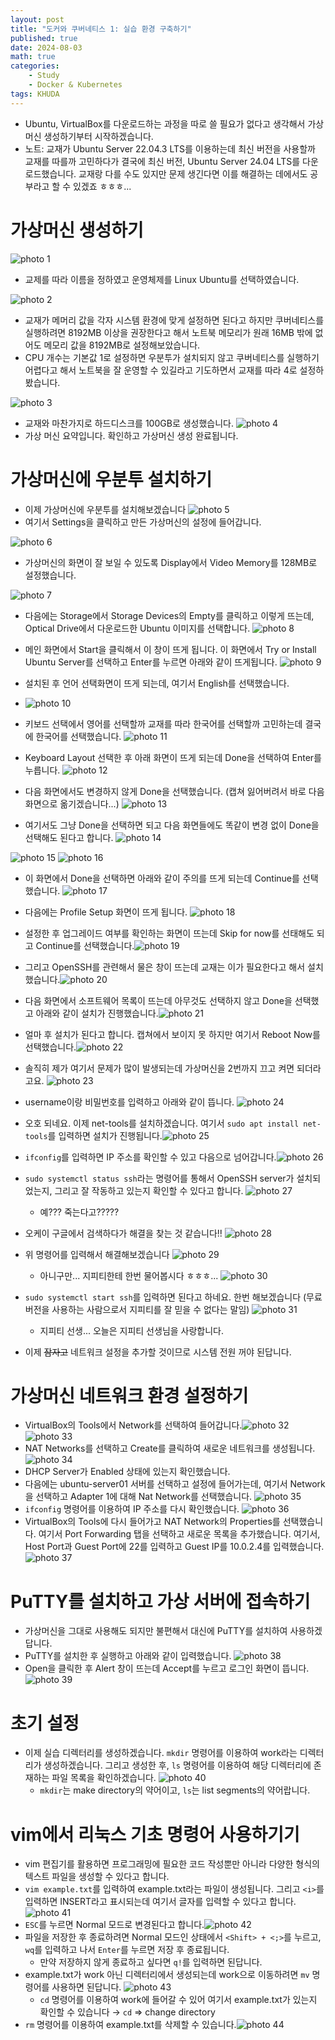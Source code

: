 ```yaml
---
layout: post
title: "도커와 쿠버네티스 1: 실습 환경 구축하기"
published: true
date: 2024-08-03
math: true
categories: 
    - Study
    - Docker & Kubernetes
tags: KHUDA
---
```


- Ubuntu, VirtualBox를 다운로드하는 과정을 따로 쓸 필요가 없다고 생각해서 가상머신 생성하기부터 시작하겠습니다.
- 노트: 교재가 Ubuntu Server 22.04.3 LTS를 이용하는데 최신 버전을 사용할까 교재를 따를까 고민하다가 결국에 최신 버전, Ubuntu Server 24.04 LTS를 다운로드했습니다. 교재랑 다를 수도 있지만 문제 생긴다면 이를 해결하는 데에서도 공부라고 할 수 있겠죠 ㅎㅎㅎ...
# 가상머신 생성하기

![photo 1](/assets/img/posts/post1/img1.png)
- 교제를 따라 이름을 정하였고 운영체제를 Linux Ubuntu를 선택하였습니다.

![photo 2](/assets/img/posts/post1/img2.png)
- 교재가 메머리 값을 각자 시스템 환경에 맞게 설정하면 된다고 하지만 쿠버네티스를 실행하려면 8192MB 이상을 권장한다고 해서 노트북 메모리가 원래 16MB 밖에 없어도 메모리 값을 8192MB로 설정해보았습니다. 
- CPU 개수는 기본값 1로 설정하면 우분투가 설치되지 않고 쿠버네티스를 실행하기 어렵다고 해서 노트북을 잘 운영할 수 있길라고 기도하면서 교재를 따라 4로 설정하봤습니다.

![photo 3](/assets/img/posts/post1/img3.png)
- 교재와 마찬가지로 하드디스크를 100GB로 생성했습니다.
![photo 4](/assets/img/posts/post1/img4.png)
- 가상 머신 요약입니다. 확인하고 가상머신 생성 완료됩니다.

# 가상머신에 우분투 설치하기
- 이제 가상머신에 우분투를 설치해보겠습니다
![photo 5](/assets/img/posts/post1/img5.png)
- 여기서 Settings을 클릭하고 만든 가상머신의 설정에 들어갑니다.

![photo 6](/assets/img/posts/post1/img6.png)
- 가상머신의 화면이 잘 보일 수 있도록 Display에서 Video Memory를 128MB로 설정했습니다.

![photo 7](/assets/img/posts/post1/img7.png)
- 다음에는 Storage에서 Storage Devices의 Empty를 클릭하고 이렇게 뜨는데, Optical Drive에서 다운로드한 Ubuntu 이미지를 선택합니다.
![photo 8](/assets/img/posts/post1/img8.png)
- 메인 화면에서 Start을 클릭해서 이 창이 뜨게 됩니다. 이 화면에서 Try or Install Ubuntu Server를 선택하고 Enter를 누르면 아래와 같이 뜨게됩니다.
![photo 9](/assets/img/posts/post1/img9.png)

- 설치된 후 언어 선택화면이 뜨게 되는데, 여기서 English를 선택했습니다.
- ![photo 10](/assets/img/posts/post1/img10.png)
- 키보드 선택에서 영어를 선택할까 교재를 따라 한국어를 선택할까 고민하는데 결국에 한국어를 선택했습니다.
![photo 11](/assets/img/posts/post1/img11.png)

- Keyboard Layout 선택한 후 아래 화면이 뜨게 되는데 Done을 선택하여 Enter를 누릅니다.
![photo 12](/assets/img/posts/post1/img12.png)

- 다음 화면에서도 변경하지 않게 Done을 선택했습니다. (캡쳐 잃어버려서 바로 다음 화면으로 옮기겠습니다...) ![photo 13](/assets/img/posts/post1/img13.png)
- 여기서도 그냥 Done을 선택하면 되고 다음 화면들에도 똑같이 변경 없이 Done을 선택해도 된다고 합니다.
![photo 14](/assets/img/posts/post1/img14.png)

![photo 15](/assets/img/posts/post1/img15.png)
![photo 16](/assets/img/posts/post1/img16.png)
- 이 화면에서 Done을 선택하면 아래와 같이 주의를 뜨게 되는데 Continue를 선택했습니다.
![photo 17](/assets/img/posts/post1/img17.png)

- 다음에는 Profile Setup 화면이 뜨게 됩니다. ![photo 18](/assets/img/posts/post1/img18.png)
- 설정한 후 업그레이드 여부를 확인하는 화면이 뜨는데 Skip for now를 선태해도 되고 Continue를 선택했습니다.![photo 19](/assets/img/posts/post1/img19.png)
- 그리고 OpenSSH를 관련해서 물은 창이 뜨는데 교재는 이가 필요한다고 해서 설치했습니다.![photo 20](/assets/img/posts/post1/img20.png)
- 다음 화면에서 소프트웨어 목록이 뜨는데 아무것도 선택하지 않고 Done을 선택했고 아래와 같이 설치가 진행했습니다.![photo 21](/assets/img/posts/post1/img21.png)
- 얼마 후 설치가 된다고 합니다. 캡쳐에서 보이지 못 하지만 여기서 Reboot Now를 선택했습니다.![photo 22](/assets/img/posts/post1/img22.png)
- 솔직히 제가 여기서 문제가 많이 발생되는데 가상머신을 2번까지 끄고 켜면 되더라고요. ![photo 23](/assets/img/posts/post1/img23.png)
- username이랑 비밀번호를 입력하고 아래와 같이 뜹니다. ![photo 24](/assets/img/posts/post1/img24.png)
- 오호 되네요. 이제 net-tools를 설치하겠습니다. 여기서 `sudo apt install net-tools`를 입력하면 설치가 진행됩니다.![photo 25](/assets/img/posts/post1/img25.png)
- `ifconfig`를 입력하면 IP 주소를 확인할 수 있고 다음으로 넘어갑니다.![photo 26](/assets/img/posts/post1/img26.png)
- `sudo systemctl status ssh`라는 명령어를 통해서 OpenSSH server가 설치되었는지, 그리고 잘 작동하고 있는지 확인할 수 있다고 합니다. ![photo 27](/assets/img/posts/post1/img27.png)
	- 예??? 죽는다고?????
- 오케이 구글에서 검색하다가 해결을 찾는 것 같습니다!! ![photo 28](/assets/img/posts/post1/img28.png)
- 위 명령어를 입력해서 해결해보겠습니다 ![photo 29](/assets/img/posts/post1/img29.png)
	- 아니구만... 지피티한테 한번 물어봅시다 ㅎㅎㅎ...
![photo 30](/assets/img/posts/post1/img30.png)
- `sudo systemctl start ssh`를 입력하면 된다고 하네요. 한번 해보겠습니다 (무료 버전을 사용하는 사람으로서 지피티를 잘 믿을 수 없다는 말임) ![photo 31](/assets/img/posts/post1/img31.png)
	- 지피티 선생... 오늘은 지피티 선생님을 사랑합니다.
- 이제 ~~잠자고~~ 네트워크 설정을 추가할 것이므로 시스템 전원 꺼야 된답니다.
# 가상머신 네트워크 환경 설정하기
- VirtualBox의 Tools에서 Network를 선택하여 들어갑니다.![photo 32](/assets/img/posts/post1/img32.png)![photo 33](/assets/img/posts/post1/img33.png)
- NAT Networks를 선택하고 Create를 클릭하여 새로운 네트워크를 생성됩니다. ![photo 34](/assets/img/posts/post1/img34.png)
- DHCP Server가 Enabled 상태에 있는지 확인했습니다.
- 다음에는 ubuntu-server01 서버를 선택하고 설정에 들어가는데, 여기서 Network을 선택하고 Adapter 1에 대해 Nat Network를 선택했습니다. ![photo 35](/assets/img/posts/post1/img35.png)
- `ifconfig` 명령어를 이용하여 IP 주소를 다시 확인했습니다. ![photo 36](/assets/img/posts/post1/img36.png)
- VirtualBox의 Tools에 다시 들어가고 NAT Network의 Properties를 선택했습니다. 여기서 Port Forwarding 탭을 선택하고 새로운 목록을 추가했습니다. 여기서, Host Port과 Guest Port에 22를 입력하고 Guest IP를 10.0.2.4를 입력했습니다. ![photo 37](/assets/img/posts/post1/img37.png)
# PuTTY를 설치하고 가상 서버에 접속하기
- 가상머신을 그대로 사용해도 되지만 불편해서 대신에 PuTTY를 설치하여 사용하겠답니다.
- PuTTY를 설치한 후 실행하고 아래와 같이 입력했습니다. ![photo 38](/assets/img/posts/post1/img38.png)
- Open을 클릭한 후 Alert 창이 뜨는데 Accept를 누르고 로그인 화면이 뜹니다.![photo 39](/assets/img/posts/post1/img39.png)

# 초기 설정
- 이제 실습 디렉터리를 생성하겠습니다. `mkdir` 명령어를 이용하여 work라는 디렉터리가 생성하겠습니다. 그리고 생성한 후, `ls` 명령어를 이용하여 해당 디렉터리에 존재하는 파일 목록을 확인하겠습니다. ![photo 40](/assets/img/posts/post1/img40.png)
	- `mkdir`는 make directory의 약어이고, `ls`는 list segments의 약어랍니다.
# vim에서 리눅스 기초 명령어 사용하기기
- vim 편집기를 활용하면 프로그래밍에 필요한 코드 작성뿐만 아니라 다양한 형식의 텍스트 파일을 생성할 수 있다고 합니다. 
- `vim example.txt`를 입력하여 example.txt라는 파일이 생성됩니다. 그리고 `<i>`를 입력하면 INSERT라고 표시되는데 여기서 글자를 입력할 수 있다고 합니다. ![photo 41](/assets/img/posts/post1/img41.png)
- `ESC`를 누르면 Normal 모드로 변경된다고 합니다.![photo 42](/assets/img/posts/post1/img42.png)
- 파일을 저장한 후 종료하려면 Normal 모드인 상태에서 `<Shift> + <;>`를 누르고, `wq`를 입력하고 나서 `Enter`를 누르면 저장 후 종료됩니다.
	- 만약 저장하지 않게 종료하고 싶다면 `q!`를 입력하면 된답니다.
- example.txt가 work 아닌 디렉터리에서 생성되는데 work으로 이동하려면 `mv` 명령어를 사용하면 된답니다. 
	![photo 43](/assets/img/posts/post1/img43.png)
	- `cd` 명령어를 이용하여 work에 들어갈 수 있어 여기서 example.txt가 있는지 확인할 수 있습니다 → `cd` ⇒ change directory
- `rm` 명령어를 이용하여 example.txt를 삭제할 수 있습니다.![photo 44](/assets/img/posts/post1/img44.png)
